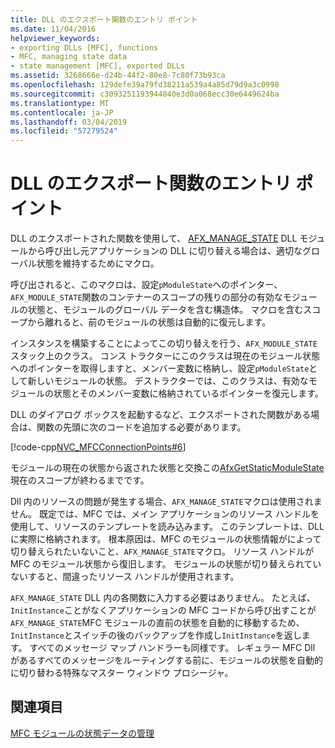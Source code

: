 ```yaml
---
title: DLL のエクスポート関数のエントリ ポイント
ms.date: 11/04/2016
helpviewer_keywords:
- exporting DLLs [MFC], functions
- MFC, managing state data
- state management [MFC], exported DLLs
ms.assetid: 3268666e-d24b-44f2-80e8-7c80f73b93ca
ms.openlocfilehash: 129defe39a79fd38211a539a4a85d79d9a3c0998
ms.sourcegitcommit: c3093251193944840e3d0a068ecc30e6449624ba
ms.translationtype: MT
ms.contentlocale: ja-JP
ms.lasthandoff: 03/04/2019
ms.locfileid: "57279524"
---
```

# <a name="exported-dll-function-entry-points"></a>DLL のエクスポート関数のエントリ ポイント

DLL のエクスポートされた関数を使用して、 [AFX_MANAGE_STATE](reference/extension-dll-macros.md#afx_manage_state) DLL モジュールから呼び出し元アプリケーションの DLL に切り替える場合は、適切なグローバル状態を維持するためにマクロ。

呼び出されると、このマクロは、設定`pModuleState`へのポインター、`AFX_MODULE_STATE`関数のコンテナーのスコープの残りの部分の有効なモジュールの状態と、モジュールのグローバル データを含む構造体。 マクロを含むスコープから離れると、前のモジュールの状態は自動的に復元します。

インスタンスを構築することによってこの切り替えを行う、`AFX_MODULE_STATE`スタック上のクラス。 コンス トラクターにこのクラスは現在のモジュール状態へのポインターを取得しますと、メンバー変数に格納し、設定`pModuleState`として新しいモジュールの状態。 デストラクターでは、このクラスは、有効なモジュールの状態とそのメンバー変数に格納されているポインターを復元します。

DLL のダイアログ ボックスを起動するなど、エクスポートされた関数がある場合は、関数の先頭に次のコードを追加する必要があります。

[!code-cpp[NVC_MFCConnectionPoints#6](../mfc/codesnippet/cpp/exported-dll-function-entry-points_1.cpp)]

モジュールの現在の状態から返された状態と交換この[AfxGetStaticModuleState](reference/extension-dll-macros.md#afxgetstaticmodulestate)現在のスコープが終わるまでです。

Dll 内のリソースの問題が発生する場合、`AFX_MANAGE_STATE`マクロは使用されません。 既定では、MFC では、メイン アプリケーションのリソース ハンドルを使用して、リソースのテンプレートを読み込みます。 このテンプレートは、DLL に実際に格納されます。 根本原因は、MFC のモジュールの状態情報がによって切り替えられたいないこと、`AFX_MANAGE_STATE`マクロ。 リソース ハンドルが MFC のモジュール状態から復旧します。 モジュールの状態が切り替えられていないすると、間違ったリソース ハンドルが使用されます。

`AFX_MANAGE_STATE` DLL 内の各関数に入力する必要はありません。 たとえば、`InitInstance`ことがなくアプリケーションの MFC コードから呼び出すことが`AFX_MANAGE_STATE`MFC モジュールの直前の状態を自動的に移動するため、`InitInstance`とスイッチの後のバックアップを作成し`InitInstance`を返します。 すべてのメッセージ マップ ハンドラーも同様です。 レギュラー MFC Dll があるすべてのメッセージをルーティングする前に、モジュールの状態を自動的に切り替わる特殊なマスター ウィンドウ プロシージャ。

## <a name="see-also"></a>関連項目

[MFC モジュールの状態データの管理](../mfc/managing-the-state-data-of-mfc-modules.md)
